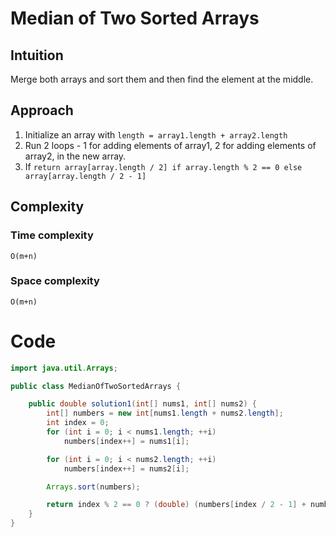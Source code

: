 # Median of Two Sorted Arrays

## Intuition
Merge both arrays and sort them and then find the element at the middle.

## Approach
1. Initialize an array with `length = array1.length + array2.length`
2. Run 2 loops - 1 for adding elements of array1, 2 for adding elements of array2, in the new array.
3. If `return array[array.length / 2] if array.length % 2 == 0 else array[array.length / 2 - 1]`

## Complexity
### Time complexity
    O(m+n)
### Space complexity
    O(m+n)

# Code
```java
import java.util.Arrays;

public class MedianOfTwoSortedArrays {

    public double solution1(int[] nums1, int[] nums2) {
        int[] numbers = new int[nums1.length + nums2.length];
        int index = 0;
        for (int i = 0; i < nums1.length; ++i)
            numbers[index++] = nums1[i];

        for (int i = 0; i < nums2.length; ++i)
            numbers[index++] = nums2[i];

        Arrays.sort(numbers);

        return index % 2 == 0 ? (double) (numbers[index / 2 - 1] + numbers[index / 2]) / 2 : (double) numbers[index / 2];
    }
}
```